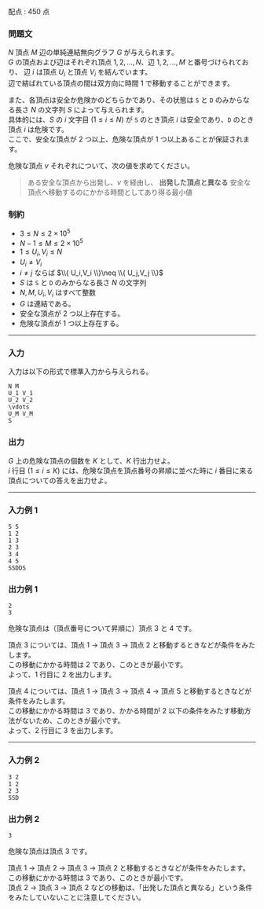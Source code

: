 配点 : $450$ 点

### 問題文

$N$ 頂点 $M$ 辺の単純連結無向グラフ $G$ が与えられます。  
$G$ の頂点および辺はそれぞれ頂点 $1,2,\ldots,N$、辺 $1,2,\ldots,M$ と番号づけられており、 辺 $i$ は頂点 $U_i$ と頂点 $V_i$ を結んでいます。  
辺で結ばれている頂点の間は双方向に時間 $1$ で移動することができます。

また、各頂点は安全か危険かのどちらかであり、その状態は `S` と `D` のみからなる長さ $N$ の文字列 $S$ によって与えられます。  
具体的には、$S$ の $i$ 文字目 $(1\leq i\leq N)$ が `S` のとき頂点 $i$ は安全であり、`D` のとき頂点 $i$ は危険です。  
ここで、安全な頂点が $2$ つ以上、危険な頂点が $1$ つ以上あることが保証されます。

危険な頂点 $v$ それぞれについて、次の値を求めてください。

> ある安全な頂点から出発し、$v$ を経由し、 **出発した頂点と異なる** 安全な頂点へ移動するのにかかる時間としてあり得る最小値

### 制約

  * $3\leq N\leq 2\times 10^5$
  * $N-1\leq M\leq 2\times 10^5$
  * $1\leq U_i,V_i\leq N$
  * $U_i\neq V_i$
  * $i\neq j$ ならば $\\{ U_i,V_i \\}\neq \\{ U_j,V_j \\}$
  * $S$ は `S` と `D` のみからなる長さ $N$ の文字列
  * $N,M,U_i,V_i$ はすべて整数
  * $G$ は連結である。
  * 安全な頂点が $2$ つ以上存在する。
  * 危険な頂点が $1$ つ以上存在する。



* * *

### 入力

入力は以下の形式で標準入力から与えられる。
    
    
    N M
    U_1 V_1
    U_2 V_2
    \vdots
    U_M V_M
    S

### 出力

$G$ 上の危険な頂点の個数を $K$ として、$K$ 行出力せよ。  
$i$ 行目 $(1\leq i\leq K)$ には、危険な頂点を頂点番号の昇順に並べた時に $i$ 番目に来る頂点についての答えを出力せよ。

* * *

### 入力例 1
    
    
    5 5
    1 2
    1 3
    2 3
    3 4
    4 5
    SSDDS

### 出力例 1
    
    
    2
    3

危険な頂点は（頂点番号について昇順に）頂点 $3$ と $4$ です。

頂点 $3$ については、頂点 $1$ $\to$ 頂点 $3$ $\to$ 頂点 $2$ と移動するときなどが条件をみたします。  
この移動にかかる時間は $2$ であり、このときが最小です。  
よって、$1$ 行目に $2$ を出力します。

頂点 $4$ については、頂点 $1$ $\to$ 頂点 $3$ $\to$ 頂点 $4$ $\to$ 頂点 $5$ と移動するときなどが条件をみたします。  
この移動にかかる時間は $3$ であり、かかる時間が $2$ 以下の条件をみたす移動方法がないため、このときが最小です。  
よって、$2$ 行目に $3$ を出力します。

* * *

### 入力例 2
    
    
    3 2
    1 2
    2 3
    SSD

### 出力例 2
    
    
    3

危険な頂点は頂点 $3$ です。

頂点 $1$ $\to$ 頂点 $2$ $\to$ 頂点 $3$ $\to$ 頂点 $2$ と移動するときなどが条件をみたします。  
この移動にかかる時間は $3$ であり、このときが最小です。  
頂点 $2$ $\to$ 頂点 $3$ $\to$ 頂点 $2$ などの移動は、「出発した頂点と異なる」という条件をみたしていないことに注意してください。